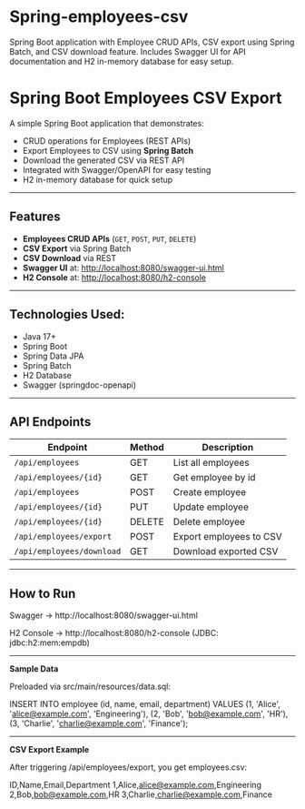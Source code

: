 # Spring-employees-csv
Spring Boot application with Employee CRUD APIs, CSV export using Spring Batch, and CSV download feature.  Includes Swagger UI for API documentation and H2 in-memory database for easy setup.

# Spring Boot Employees CSV Export

A simple Spring Boot application that demonstrates:

- CRUD operations for Employees (REST APIs)
- Export Employees to CSV using **Spring Batch**
- Download the generated CSV via REST API
- Integrated with Swagger/OpenAPI for easy testing
- H2 in-memory database for quick setup

---

##  Features
- **Employees CRUD APIs** (`GET`, `POST`, `PUT`, `DELETE`)
- **CSV Export** via Spring Batch
- **CSV Download** via REST
- **Swagger UI** at: [http://localhost:8080/swagger-ui.html](http://localhost:8080/swagger-ui.html)
- **H2 Console** at: [http://localhost:8080/h2-console](http://localhost:8080/h2-console)

---

## Technologies Used:
- Java 17+
- Spring Boot
- Spring Data JPA
- Spring Batch
- H2 Database
- Swagger (springdoc-openapi)

---

##  API Endpoints

| Endpoint | Method | Description |
|----------|--------|-------------|
| `/api/employees` | GET | List all employees |
| `/api/employees/{id}` | GET | Get employee by id |
| `/api/employees` | POST | Create employee |
| `/api/employees/{id}` | PUT | Update employee |
| `/api/employees/{id}` | DELETE | Delete employee |
| `/api/employees/export` | POST | Export employees to CSV |
| `/api/employees/download` | GET | Download exported CSV |

---

##  How to Run

Swagger → http://localhost:8080/swagger-ui.html

H2 Console → http://localhost:8080/h2-console
 (JDBC: jdbc:h2:mem:empdb)

---

**Sample Data**

Preloaded via src/main/resources/data.sql:

INSERT INTO employee (id, name, email, department) VALUES
(1, 'Alice', 'alice@example.com', 'Engineering'),
(2, 'Bob', 'bob@example.com', 'HR'),
(3, 'Charlie', 'charlie@example.com', 'Finance');

---

**CSV Export Example**

After triggering /api/employees/export, you get employees.csv:

ID,Name,Email,Department
1,Alice,alice@example.com,Engineering
2,Bob,bob@example.com,HR
3,Charlie,charlie@example.com,Finance

